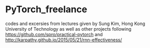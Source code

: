 # PyTorch_freelance

codes and excersies from lectures given by Sung Kim, Hong Kong University of Technology
as well as other projects following https://github.com/spro/practical-pytorch and http://karpathy.github.io/2015/05/21/rnn-effectiveness/
